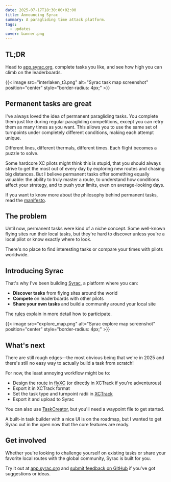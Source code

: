 ```yaml
---
date: 2025-07-17T18:30:00+02:00
title: Announcing Syrac
summary: A paragliding time attack platform.
tags:
  - updates
cover: banner.png
---
```


## TL;DR

Head to [app.syrac.org](https://app.syrac.org), complete tasks you like, and see how high you can climb on the leaderboards.

{{< image src="interlaken_t3.png" alt="Syrac task map screenshot" position="center" style="border-radius: 4px;" >}}

## Permanent tasks are great

I've always loved the idea of permanent paragliding tasks.
You complete them just like during regular paragliding competitions, except you can retry them as many times as you want.
This allows you to use the same set of turnpoints under completely different conditions, making each attempt unique.

Different lines, different thermals, different times. Each flight becomes a puzzle to solve.

Some hardcore XC pilots might think this is stupid, that you should always strive to get the most out of every day by exploring new routes and chasing big distances.
But I believe permanent tasks offer something equally valuable: the ability to truly master a route, to understand how conditions affect your strategy, and to push your limits, even on average-looking days.

If you want to know more about the philosophy behind permanent tasks, read the [manifesto](https://docs.syrac.org/manifesto).

## The problem

Until now, permanent tasks were kind of a niche concept.
Some well-known flying sites run their local tasks, but they're hard to discover unless you're a local pilot or know exactly where to look.

There's no place to find interesting tasks or compare your times with pilots worldwide.

## Introducing Syrac

That's why I've been building [Syrac](https://app.syrac.org), a platform where you can:

* **Discover tasks** from flying sites around the world
* **Compete** on leaderboards with other pilots
* **Share your own tasks** and build a community around your local site

The [rules](https://docs.syrac.org/rules) explain in more detail how to participate.

{{< image src="explore_map.png" alt="Syrac explore map screenshot" position="center" style="border-radius: 4px;" >}}

## What's next

There are still rough edges—the most obvious being that we're in 2025 and there's still no easy way to actually build a task from scratch!

For now, the least annoying workflow might be to:

* Design the route in [flyXC](https://flyxc.app/) (or directly in XCTrack if you're adventurous)
* Export it in XCTrack format
* Set the task type and turnpoint radii in [XCTrack](https://xctrack.org/)
* Export it and upload to Syrac

You can also use [TaskCreator](https://www.vololiberomontecucco.it/taskcreator/), but you'll need a waypoint file to get started.

A built-in task builder with a nice UI is on the roadmap, but I wanted to get Syrac out in the open now that the core features are ready.

## Get involved

Whether you're looking to challenge yourself on existing tasks or share your favorite local routes with the global community, Syrac is built for you.

Try it out at [app.syrac.org](https://app.syrac.org) and [submit feedback on GitHub](https://github.com/orgs/syrac-org/discussions/new/choose) if you've got suggestions or ideas.
